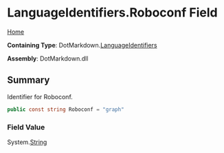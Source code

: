 <a name="_top"></a>

# LanguageIdentifiers\.Roboconf Field

[Home](../../../README.md#_top)

**Containing Type**: DotMarkdown\.[LanguageIdentifiers](../README.md#_top)

**Assembly**: DotMarkdown\.dll

## Summary

Identifier for Roboconf\.

```csharp
public const string Roboconf = "graph"
```

### Field Value

System\.[String](https://docs.microsoft.com/en-us/dotnet/api/system.string)

